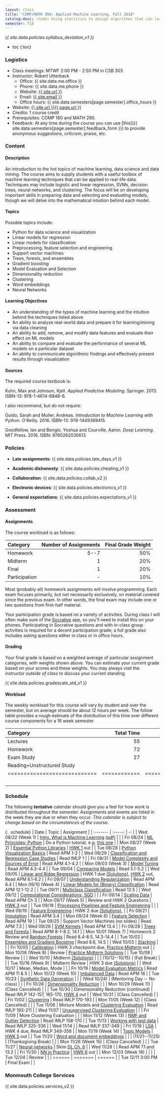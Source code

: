 ```yaml
---
layout: class
title: "COMP/MATH 350: Applied Machine Learning, Fall 2018"
catalog-desc: (todo) Using statistics to design algorithms that can learn from data.
semester: f18
---
```


*{{ site.data.policies.syllabus_deviation_v1 }}*

* toc
{:toc}

### Logistics

* Class meetings: MTWF 2:00 PM - 2:50 PM in CSB 303
* Instructor: Robert Utterback
  * Office: {{ site.data.me.office }}
  * Phone: {{ site.data.me.phone }}
  * Website: <a href="{{ site.url }}">{{ site.url }}</a>
  * Email: <a href="mailto:{{ site.email }}">{{ site.email }}</a>
  * Office hours: {{ site.data.semesters[page.semester].office_hours }}
* Website: <a href="{{ site.url }}{{ page.url }}">{{ site.url }}{{ page.url }}</a>
* Credits: 1 course credit
* Prerequisites: COMP 160 and MATH 260.
* Feedback: At any time during the course you can use
  [this]({{ site.data.semesters[page.semester].feedback_form }}) to provide
  anonymous suggestions, criticism, praise, etc.

### Content

#### Description

An introduction to the hot topics of machine learning, data science
and data mining. The course aims to supply students with a useful
toolbox of machine learning techniques that can be applied to
real-life data. Techniques may include logistic and linear regression,
SVMs, decision trees, neural networks, and clustering. The focus will
be on developing important skills in preparing data and selecting and
evaluating models, though we will delve into the mathematical
intuition behind each model.

#### Topics

Possible topics include:

* Python for data science and visualization
* Linear models for regression
* Linear models for classification
* Preprocessing, feature selection and engineering
* Support vector machines
* Trees, forests, and ensembles
* Gradient boosting
* Model Evaluation and Selection
* Dimensionality reduction
* Clustering
* Word embeddings
* Neural Networks

#### Learning Objectives

* An understanding of the types of machine learning and the intuition behind the techniques listed above
* An ability to analyze real-world data and prepare it for learning/mining via data cleaning
* An ability to add, remove, and modify data features and evaluate their effect on ML models
* An ability to compare and evaluate the performance of several ML models on a particular dataset
* An ability to communicate algorithmic findings and effectively present results through visualization

#### Sources

The required course textbook is:

Kuhn, Max and Johnson, Kjell. *Applied Predictive
Modeling*. Springer. 2013. ISBN-13: 978-1-4614-6848-6.

I also recommend, but do not require:

Guido, Sarah and Muller, Andreas. *Introduction to Machine Learning
with Python*. O'Reilly. 2016. ISBN-13: 978-1449369415.

Goodfellow, Ian and Bengio, Yoshua and Courville, Aaron. *Deep
Learning*. MIT Press. 2016. ISBN: 9780262035613.

### Policies

* **Late assignments**: {{ site.data.policies.late_days_v1 }}

* **Academic dishonesty**: {{ site.data.policies.cheating_v1 }}

* **Collaboration**: {{ site.data.policies.collab_v2 }}

* **Electronic devices**: {{ site.data.policies.electronics_v1 }}

* **General expectations**: {{ site.data.policies.expectations_v1 }}

### Assessment

#### Assignments

The course workload is as follows:

| Category      | Number of Assignments | Final Grade Weight |
| :-----        |              -------: |                 -: |
| Homework      |                  5--7 |                50% |
| Midterm       |                     1 |                20% |
| Final         |                     1 |                20% |
| Participation |                     - |                10% |

Most (probably all) homework assignments will involve
programming. Each exam focuses primarily, but not necessarily
exclusively, on material covered since the previous exam. In other
words, the final exam may include one or two questions from first-half
material.

Your participation grade is based on a variety of activities. During
class I will often make sure of the
[Socrative](https://socrative.com/) app, so you'll need to install
this on your phones. Participating in Socrative questions and with
in-class group activities is required for a decent participation
grade; a full grade also includes asking questions either in class or
in office hours.

#### Grading

Your final grade is based on a weighted average of particular
assignment categories, with weights shown above. You can estimate your
current grade based on your scores and these weights. You may always
visit the instructor *outside of class* to discuss your current
standing.

{{ site.data.policies.gradescale_std_v1 }}

#### Workload

The weekly workload for this course will vary by student and over the
semester, but on average should be about 12 hours per week. The follow
table provides a rough estimate of the distribution of this time over
different course components for a 16 week semester.

| Category                     |   Total Time |     Time/Week (Hours) |
| :-----                       |     -------: |    -----------------: |
| Lectures                     |           55 |                   3.5 |
| Homework                     |           72 |                   4.5 |
| Exam Study                   |           27 |                   1.5 |
| Reading+Unstructured Study   |              |                   2.5 |
| ============================ | ============ | ===================== |
|                              |              |                    12 |

### Schedule
The following **tentative** calendar should give you a feel for how
work is distributed throughout the semester. Assignments and events
are listed in the week they are due or when they occur. *This calendar
is subject to change based on the circumstances of the course*.

<!-- (let* ((start-date (org-read-date nil nil "2018-08-21")) -->
<!--        (end-date (org-read-date nil nil "2018-12-05")) -->
<!--        (days (list "Mon" "Tue" "Wed" "Fri")) -->
<!--        (current start-date)) -->
<!--   (while (string< current end-date) -->
<!--     (let* ((time (org-time-string-to-time current)) -->
<!--            (day (format-time-string "%a" time))) -->
<!--       (if (member day days) -->
<!--           (princ (concat (format-time-string "%a %m/%d" time) "\n")))) -->
<!--     (setq current (org-read-date nil nil "++1" nil (org-time-string-to-time current)))))-->

{: .schedule}
| Date                | Topic                                                             | Assignment                                                              |
| :-------            | :-----:                                                           | -:                                                                      |
| Wed 08/22 (Week 1)  | [Intro, What is Machine Learning](./L01.html) [(pdf)](./L01.pdf)  |                                                                         |
| Fri 08/24           | [ML Principles; Python](./L02.html)                               | Do a Python tutorial, e.g. [this one][1]                                |
| Mon 08/27 (Week 2)  | [Essential Python Libraries](./L03.html)                          | [HWK 1](./hwk1.ipynb) out                                               |
| Tue 08/28           | [Python Visualization Basics](./L04.html)                         | Read APM 1-2                                                            |
| Wed 08/29           | [Classification and Regression Case Studies](./casestudies.ipynb) | Read IMLP 1                                                             |
| Fri 08/31           | [Model Complexity and Sources of Error](./L06.html)               | Read APM 4.1-4.2                                                        |
| Mon 09/03 (Week 3)  | [Model Tuning](./L07.html)                                        | Read APM 4.3-4.4                                                        |
| Tue 09/04           | [Comparing Models](./L08.html)                                    | Read 5.1-5.2                                                            |
| Wed 09/05           | [Linear and Ridge Regression](./L09.html)                         | HWK 1 due [(Solutions)][2], [HWK 2](./hwk2.ipynb) out, Read APM 6.1-6.2 |
| Fri 09/07           | [Understanding Regularization](./L10.html)                        | Read APM 6.4                                                            |
| Mon 09/10 (Week 4)  | [Linear Models for (Binary) Classification](./L11.html)           | Read APM 12.1-12.2                                                      |
| Tue 09/11           | [Multiclass Classification](./L12.html)                           | Read 12.5                                                               |
| Wed 09/12           | [Computational Considerations; SGD](./L13.html)                   |                                                                         |
| Fri 09/14           | [Scaling Data](./L14.html)                                        | Read APM Ch 3                                                           |
| Mon 09/17 (Week 5)  | Review and HWK 2 Questions                                        | [HWK 3](./hwk3.ipynb) out                                               |
| Tue 09/18           | [Processing Pipelines and Feature Engineering](./L16.html)        |                                                                         |
| Wed 09/19           | [Feature Engineering](./L17.html)                                 | HWK 2 due [(Solutions)][3],                                             |
| Fri 09/21           | [Imputation](./L18.html)                                          | Read APM 3.4                                                            |
| Mon 09/24 (Week 6)  | [Feature Selection](./L19.html)                                   | Read APM 19                                                             |
| Tue 09/25           | Support Vector Machines (no slides)                               | Read APM 7.3                                                            |
| Wed 09/26           | [SVM Kernels](./L21.html)                                         | Read APM 13.4                                                           |
| Fri 09/28           | [Trees and Forests](./L22.html)                                   | Read APM 8-1-8.2, 14.1                                                  |
| Mon 10/01 (Week 7)  | Homework 2 Review and [Random Forests](./L23.html)                | Read 8.4-8.5, 14.3-14.4                                                 |
| Tue 10/02           | [Ensembles and Gradient Boosting](./L24.html)                     | Read 8.6, 14.5                                                          |
| Wed 10/03           | [Stacking](./L25.html)                                            |                                                                         |
| Fri 10/05           | [Calibration](./L26.html)                                         | HWK 3 checkpoint due, [Practice Midterm][4] out                         |
| Mon 10/08 (Week 8)  | Review                                                            | [Practice Midterm Solutions][5]                                         |
| Tue 10/09           | Review                                                            |                                                                         |
| Wed 10/10           | Midterm [(Solutions)][6]                                          |                                                                         |
| (10/12--10/15)      | (Fall Break)                                                      |                                                                         |
| Tue 10/16 (Week 9)  | Midterm Review                                                    | HWK 3 due [(Solutions)][7]                                              |
| Wed 10/17           | Mean, Median, Mode                                                |                                                                         |
| Fri 10/19           | [Model Evaluation Metrics](./L32.html)                            | Read APM 11 & 5                                                         |
| Mon 10/22 (Week 10) | [Imbalanced Data](./L33.html)                                     | Read APM 16                                                             |
| Tue 10/23           | [Synthetic Data Generation](./L34.html)                           |                                                                         |
| (Wed 10/24)         | (Mentoring Day -- No class)                                       |                                                                         |
| Fri 10/26           | [Dimensionality Reduction](./L35.html)                            |                                                                         |
| Mon 10/29 (Week 11) | (Class Cancelled)                                                 |                                                                         |
| Tue 10/30           | Dimensionality Reduction (continued)                              | Read IMLP 142-157, 165-170, [HWK 4](./hwk4.ipynb) out                   |
| Wed 10/31           | (Class Cancelled)                                                 |                                                                         |
| Fri 11/02           | [Clustering](./L37.html)                                          | Read IMLP 170-193                                                       |
| Mon 11/05 (Week 12) | (Class Cancelled)                                                 |                                                                         |
| Tue 11/06           | Mixture Models and [Clustering Evaluation](./L38.html)            | Read IMLP 193-211                                                       |
| Wed 11/07           | [Unsupervised Clustering Evaluation](./L38.html)                  |                                                                         |
| Fri 11/09           | More Clustering Evaluation                                        |                                                                         |
| Mon 11/12 (Week 13) | [NMF and Outlier Detection](./L40.html)                           | Read IMLP 158-170                                                       |
| Tue 11/13           | [Working with text data](./L41.html)                              | Read IMLP 325-336                                                       |
| Wed 11/14           |                                                                   | Read IMLP 337-349                                                       |
| Fri 11/16           | [LSA](./L42.html)                                                 | HWK 4 due, Read IMLP 349-358                                            |
| Mon 11/19 (Week 14) | [Topic Models](./L42.html)                                        | [HWK 5](./hwk5.ipynb) out                                               |
| Tue 11/20           | [Word and document embeddings](./L43.html)                        |                                                                         |
| (11/21--11/25)      | (Thanksgiving Break)                                              |                                                                         |
| Mon 11/26 (Week 15) | (Class Cancelled)                                                 |                                                                         |
| Tue 11/27           | [Neural networks](./L44.html)                                     | Skim [DL Ch. 6](http://www.deeplearningbook.org/contents/mlp.html)      |
| Wed 11/28           |                                                                   | Read APM 7.1 and 13.2                                                   |
| Fri 11/30           | [NN in Practice](./L45.html)                                      | [HWK 6](./hwk6.pdf) out                                                 |
| Mon 12/03 (Week 16) |                                                                   |                                                                         |
| Tue 12/04           | Review                                                            |                                                                         |
| ======              | =======                                                           | ======                                                                  |
| Tue 12/11 3:00 PM   | Final Exam                                                        |                                                                         |

[1]: https://docs.python.org/3/tutorial/index.html
[2]: https://monmouthcollege-my.sharepoint.com/:u:/r/personal/rutterback_monmouthcollege_edu/Documents/comp350-f18/hwk1-sol.ipynb?csf=1&e=94Pyb7
[3]: https://monmouthcollege-my.sharepoint.com/:u:/g/personal/rutterback_monmouthcollege_edu/ERC9gmeflYRNlLrt_RPTO1EBTf-5ePV1FW70TOQ-nfTneQ?e=685WXP
[4]: https://monmouthcollege-my.sharepoint.com/:b:/g/personal/rutterback_monmouthcollege_edu/EbIjcISlIExKgNopUjr6rmUB4qa5DPS9RpBDz3PfrbIkEA?e=sLuNfS
[5]: https://monmouthcollege-my.sharepoint.com/:b:/g/personal/rutterback_monmouthcollege_edu/EZ7V7WW2LctBv_LeclDZwiUBZStks08yWp_oVXF-kX_C8A?e=r2oFQ9
[6]: https://monmouthcollege-my.sharepoint.com/:b:/g/personal/rutterback_monmouthcollege_edu/Ebp8zO36Yg1JiRcY4TtXoGABImlxVDrQfYFbvEGhPhsgXA?e=ZmXqWm
[7]: https://

### Monmouth College Services

{{ site.data.policies.services_v2 }}

<!-- Local Variables: -->
<!-- eval: (orgtbl-mode) -->
<!-- End: -->
